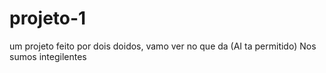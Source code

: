 # projeto-1
um projeto feito por dois doidos, vamo ver no que da (AI ta permitido)
Nos sumos integilentes 
